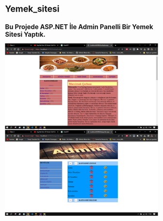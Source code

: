 # Yemek_sitesi
## Bu Projede ASP.NET İle Admin Panelli Bir Yemek Sitesi Yaptık.
![1](https://github.com/umtcngl/Yemek_sitesi/blob/main/1.PNG)
![1](https://github.com/umtcngl/Yemek_sitesi/blob/main/2.PNG)

